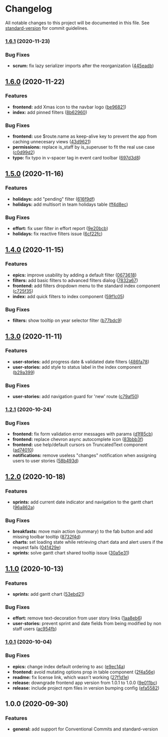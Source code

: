# Changelog

All notable changes to this project will be documented in this file. See [standard-version](https://github.com/conventional-changelog/standard-version) for commit guidelines.

### [1.6.1](https://github.com/pablolmedorado/temat/compare/v1.6.0...v1.6.1) (2020-11-23)


### Bug Fixes

* **scrum:** fix lazy serializer imports after the reorganization ([445eadb](https://github.com/pablolmedorado/temat/commit/445eadb6e7eeffa1074a9b9fc450a1e2275caa6a))

## [1.6.0](https://github.com/pablolmedorado/temat/compare/v1.5.0...v1.6.0) (2020-11-22)


### Features

* **frontend:** add Xmas icon to the navbar logo ([be96821](https://github.com/pablolmedorado/temat/commit/be968212804f0f4d2378f80c907b2f1c61b0c1f2))
* **index:** add pinned filters ([8b62960](https://github.com/pablolmedorado/temat/commit/8b629607a1b418e3d912245853106d060a2429f6))


### Bug Fixes

* **frontend:** use $route.name as keep-alive key to prevent the app from caching unnecesary views ([43d9621](https://github.com/pablolmedorado/temat/commit/43d96212e7d54d633b7548309fd1ce86ab83397b))
* **permissions:** replace is_staff by is_superuser to fit the real use case ([c0d99d2](https://github.com/pablolmedorado/temat/commit/c0d99d20b362ca11cf39cf8d9e4035dcb529fe25))
* **typo:** fix typo in v-spacer tag in event card toolbar ([697d3d8](https://github.com/pablolmedorado/temat/commit/697d3d8d889aa78ed1f6f8d3446e8469fd6d7257))

## [1.5.0](https://github.com/pablolmedorado/temat/compare/v1.4.0...v1.5.0) (2020-11-16)


### Features

* **holidays:** add "pending" filter ([616f9df](https://github.com/pablolmedorado/temat/commit/616f9df75edeb8c284b5a1bf7fe488ab559ced87))
* **holidays:** add multisort in team holidays table ([ff4d8ec](https://github.com/pablolmedorado/temat/commit/ff4d8ec801e1ca2ecb6f25b1ecb71cec70eac7d5))


### Bug Fixes

* **effort:** fix user filter in effort report ([9e20bcb](https://github.com/pablolmedorado/temat/commit/9e20bcbace07b0515405079e1626c9216dc5a8ad))
* **holidays:** fix reactive filters issue ([6cf22fc](https://github.com/pablolmedorado/temat/commit/6cf22fc485a01bd44990c70f967ebc89712e33a0))

## [1.4.0](https://github.com/pablolmedorado/temat/compare/v1.3.0...v1.4.0) (2020-11-15)


### Features

* **epics:** improve usability by adding a default filter ([0673618](https://github.com/pablolmedorado/temat/commit/06736188bf4a7720d1280107821d961d50bf532a))
* **filters:** add basic filters to advanced filters dialog ([7832a67](https://github.com/pablolmedorado/temat/commit/7832a67c0b7187f509a0765864f381479696fbec))
* **frontend:** add filters dropdown menu to the standard index component ([c725f35](https://github.com/pablolmedorado/temat/commit/c725f35a0f27b0eedc3c48ef50830aca881627de))
* **index:** add quick filters to index component ([59f1c05](https://github.com/pablolmedorado/temat/commit/59f1c0582b92e77ab1a77cfa6f9cbb8f5bb00116))


### Bug Fixes

* **filters:** show tooltip on year selector filter ([b77bdc9](https://github.com/pablolmedorado/temat/commit/b77bdc9c6923beaba6e2421359e72c7e72ce4c60))

## [1.3.0](https://github.com/pablolmedorado/temat/compare/v1.2.1...v1.3.0) (2020-11-11)


### Features

* **user-stories:** add progress date & validated date filters ([486fa78](https://github.com/pablolmedorado/temat/commit/486fa78c414c65ff950bd0f1f7da5e8dd647470d))
* **user-stories:** add style to status label in the index component ([b29a399](https://github.com/pablolmedorado/temat/commit/b29a3991c15d3551b8596049d0205671bdd6bddb))


### Bug Fixes

* **user-stories:** add navigation guard for 'new' route ([c79af50](https://github.com/pablolmedorado/temat/commit/c79af503908a445dd9342496cec423eb764ce0df))

### [1.2.1](https://github.com/pablolmedorado/temat/compare/v1.2.0...v1.2.1) (2020-10-24)


### Bug Fixes

* **frontend:** fix form validation error messages with params ([d1f85cb](https://github.com/pablolmedorado/temat/commit/d1f85cb6d2bc9908ad0fd2e3e5e56f0bb211cdb9))
* **frontend:** replace chevron async autocomplete icon ([83bbb3f](https://github.com/pablolmedorado/temat/commit/83bbb3f3986e7312588d1a26aaafa23dce48d487))
* **frontend:** use help/default cursors on TruncatedText component ([ad74010](https://github.com/pablolmedorado/temat/commit/ad74010fc3952aed134659388938b78f2ce039bd))
* **notifications:** remove useless "changes" notification when assigning users to user stories ([58b493d](https://github.com/pablolmedorado/temat/commit/58b493d03c5915680416b02077f316f93128fb75))

## [1.2.0](https://github.com/pablolmedorado/temat/compare/v1.1.0...v1.2.0) (2020-10-18)


### Features

* **sprints:** add current date indicator and navigation to the gantt chart ([96a862a](https://github.com/pablolmedorado/temat/commit/96a862a2de46478ded710d875bdd2e085116f073))


### Bug Fixes

* **breakfasts:** move main action (summary) to the fab button and add missing toolbar tooltip ([8732f4d](https://github.com/pablolmedorado/temat/commit/8732f4de3d39d665daedf1be62fb52a16ce31736))
* **charts:** set loading state while retrieving chart data and alert users if the request fails ([041429e](https://github.com/pablolmedorado/temat/commit/041429e242b9f0ff3914e7776e96ce406ec7e682))
* **sprints:** solve gantt chart shared tooltip issue ([30a5e31](https://github.com/pablolmedorado/temat/commit/30a5e31a1f08c22fcc9627b33f409daa6352beb0))

## [1.1.0](https://github.com/pablolmedorado/temat/compare/v1.0.1...v1.1.0) (2020-10-13)


### Features

* **sprints:** add gantt chart ([53ebd21](https://github.com/pablolmedorado/temat/commit/53ebd21d9d2821155aa4daa26dfeb09a6bf14dd8))


### Bug Fixes

* **effort:** remove text-decoration from user story links ([1aa8eb6](https://github.com/pablolmedorado/temat/commit/1aa8eb6482f51536e2f4ba0344b8fba034081560))
* **user-stories:** prevent sprint and date fields from being modified by non staff users ([ac954fb](https://github.com/pablolmedorado/temat/commit/ac954fbfc8ae1b2c948d262b8c7896d3d8ccca7c))

### [1.0.1](https://github.com/pablolmedorado/temat/compare/v1.0.0...v1.0.1) (2020-10-04)


### Bug Fixes

* **epics:** change index default ordering to asc ([e9ec14a](https://github.com/pablolmedorado/temat/commit/e9ec14a0abcf4f7a6c9c5a87ccf5efffa4eb72c3))
* **frontend:** avoid mutating options prop in table component ([2f4a56e](https://github.com/pablolmedorado/temat/commit/2f4a56e2b0dbb7a78283d2d1bb040e7e3b49dda9))
* **readme:** fix license link, which wasn't working ([27f1d1e](https://github.com/pablolmedorado/temat/commit/27f1d1e5d0b3848b1a1b3ce99771e6dbd7d3784a))
* **release:** downgrade frontend app version from 1.0.1 to 1.0.0 ([9e011bc](https://github.com/pablolmedorado/temat/commit/9e011bce6d519f600e5b6f0bd651efbaad2438fc))
* **release:** include project npm files in version bumping config ([efa5582](https://github.com/pablolmedorado/temat/commit/efa5582b48f4cf18c5fae16057f7e388a3f50224))

## 1.0.0 (2020-09-30)


### Features

* **general:** add support for Conventional Commits and standard-version

